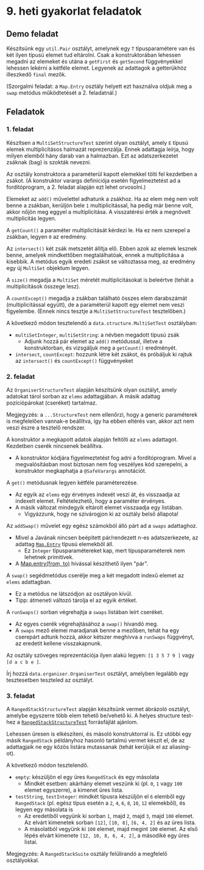 # 9. heti gyakorlat feladatok

## Demo feladat

Készítsünk egy `util.Pair` osztályt, amelynek egy `T` típusparamétere van és két ilyen típusú elemet tud eltárolni.
Csak a konstruktorában lehessen megadni az elemeket és utána a `getFirst` és `getSecond` függvényekkel lehessen lekérni a kétféle elemet. Legyenek az adattagok a getterükhöz illeszkedő `final` mezők.

(Szorgalmi feladat: a `Map.Entry` osztály helyett ezt használva oldjuk meg a `swap` metódus működtetését a 2. feladatnál.)

## Feladatok

### 1. feladat

Készítsen a `MultiSetStructureTest` szerint olyan osztályt, amely `E` típusú elemek multiplicitásos halmazát reprezenzálja.
Ennek adattagja leírja, hogy milyen elemből hány darab van a halmazban.
Ezt az adatszerkezetet zsáknak (bag) is szokták nevezni.

Az osztály konstruktora a paraméterül kapott elemekkel tölti fel kezdetben a zsákot. (A konstruktor varargs definíciója esetén figyelmeztetést ad a fordítóprogram, a 2. feladat alapján ezt lehet orvosolni.)

Elemeket az `add()` művelettel adhatunk a zsákhoz.
Ha az elem még nem volt benne a zsákban, kerüljön bele `1` multiplicitással,
ha pedig már benne volt, akkor nőjön meg eggyel a multiplicitása.
A visszatérési érték a megnövelt multiplicitás legyen.

A `getCount()` a paraméter multiplicitását kérdezi le.
Ha ez nem szerepel a zsákban, legyen `0` az eredmény.

Az `intersect()` két zsák metszetét állítja elő.
Ebben azok az elemek lesznek benne, amelyek mindkettőben megtalálhatóak, ennek a multiplicitása a kisebbik.
A metódus egyik eredeti zsákot se változtassa meg, az eredmény egy új `MultiSet` objektum legyen.

A `size()` megadja a `MultiSet` méretét multiplicitásokat is beleértve (tehát a multiplicitások összege lesz).

A `countExcept()` megadja a zsákban található összes elem darabszámát (multiplicitással együtt), de a paraméterül kapott egy elemet nem veszi figyelembe. (Ennek nincs tesztje a `MultiSetStructureTest` tesztelőben.)

A következő módon tesztelendő a `data.structure.MultiSetTest` osztályban:

- `multiSetInteger`, `multiSetString`: a névben megadott típusú zsák
    - Adjunk hozzá pár elemet az `add()` metódussal, illetve a konstruktorban, és vizsgáljuk meg a `getCount()` eredményét.
- `intersect`, `countExcept`: hozzunk létre két zsákot, és próbáljuk ki rajtuk az `intersect()` és `countExcept()` függvényeket


### 2. feladat

Az `OrganiserStructureTest` alapján készítsünk olyan osztályt, amely adatokat tárol sorban az `elems` adattagjában.
A másik adattag pozíciópárokat (cseréket) tartalmaz.

Megjegyzés: a `...StructureTest` nem ellenőrzi, hogy a generic paraméterek is megfelelően vannak-e beállítva, így ha ebben eltérés van, akkor azt nem veszi észre a tesztelő rendszer.

A konstruktor a megkapott adatok alapján feltölti az `elems` adattagot.
Kezdetben cserék nincsenek beállítva.

-   A konstruktor kódjára figyelmeztetést fog adni a fordítóprogram.
    Mivel a megvalósításban most biztosan nem fog veszélyes kód szerepelni, a konstruktor megkaphatja a `@SafeVarargs` annotációt.

A `get()` metódusnak legyen kétféle paraméterezése.

-   Az egyik az `elems` egy érvényes indexét veszi át, és visszaadja az indexelt elemet.
    Feltételezhető, hogy a paraméter érvényes.
-   A másik változat mindegyik eltárolt elemet visszaadja egy listában.
    - Vigyázzunk, hogy ne szivárogjon ki az osztály belső állapota!

Az `addSwap()` művelet egy egész számokból álló párt ad a `swaps` adattaghoz.

-   Mivel a Javának nincsen beépített pár/rendezett n-es adatszerkezete,
    az adattag [`Map.Entry`](https://docs.oracle.com/en/java/javase/20/docs/api/java.base/java/util/Map.Entry.html) típusú elemekből áll.
    -   Ez `Integer` típusparamétereket kap, mert típusparaméterek nem lehetnek primitívek.
-   A [Map.entry(from, to)](https://docs.oracle.com/en/java/javase/20/docs/api/java.base/java/util/Map.html#entry(K,V)) hívással készíthető ilyen "pár".

A `swap()` segédmetódus cserélje meg a két megadott indexű elemet az `elems` adattagban.

-   Ez a metódus ne látszódjon az osztályon kívül.
-   Tipp: átmeneti változó tárolja el az egyik értéket.

A `runSwaps()` sorban végrehajtja a `swaps` listában leírt cseréket.

-   Az egyes cserék végrehajtásához a `swap()` hívandó meg.
-   A `swaps` mező elemei maradjanak benne a mezőben, tehát ha egy cserepárt adtunk hozzá, akkor kétszer meghívva a `runSwaps` függvényt, az eredetit kellene visszakapnunk.

Az osztály szöveges reprezentációja ilyen alakú legyen: `[1 3 5 7 9 ]` vagy `[d a c b e ]`.

Írj hozzá `data.organiser.OrganiserTest` osztályt, amelyben legalább egy tesztesetben teszteled az osztályt.

### 3. feladat

A `RangedStackStructureTest` alapján készítsünk vermet ábrázoló osztályt, amelybe egyszerre több elem tehető be/vehető ki. A helyes structure test-hez a [`RangedStackStructureTest`](../examples/lab09/RangedStackStructureTest.java) forrásfájlát ajánlom.

Lehessen üresen is elkészíteni, és másoló konstruktorral is.
Ez utóbbi egy másik `RangedStack` példányhoz hasonló tartalmú vermet készít el, de az adattagjaik ne egy közös listára mutassanak (tehát kerüljük el az aliasing-ot).

A következő módon tesztelendő.

- `empty`: készüljön el egy üres `RangedStack` és egy másolata
    - Mindkét esetben: akárhány elemet veszünk ki (pl. `0`, `1` vagy `100` elemet egyszerre), a kimenet üres lista.
- `testString`, `testInteger`: mindkét típusra készüljön el `6` elemből egy `RangedStack` (pl. egész típus esetén a `2`, `4`, `6`, `8`, `10`, `12` elemekből), és legyen egy másolata is
    - Az eredetiből vegyünk ki sorban `1`, majd `2`, majd `3`, majd `100` elemet. Az elvárt kimenetek sorban `[12]`, `[10, 8]`, `[6, 4, 2]` és az üres lista.
    - A másolatból vegyünk ki `100` elemet, majd megint `100` elemet. Az első lépés elvárt kimenete `[12, 10, 8, 6, 4, 2]`, a másodiké egy üres listaí.
    
    
Megjegyzés: A `RangedStackSuite` osztály felülírandó a megfelelő osztályokkal.
